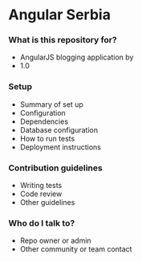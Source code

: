 # Angular Serbia #




### What is this repository for? ###

* AngularJS blogging application by 
* 1.0


### Setup ###

* Summary of set up
* Configuration
* Dependencies
* Database configuration
* How to run tests
* Deployment instructions

### Contribution guidelines ###

* Writing tests
* Code review
* Other guidelines

### Who do I talk to? ###

* Repo owner or admin
* Other community or team contact
